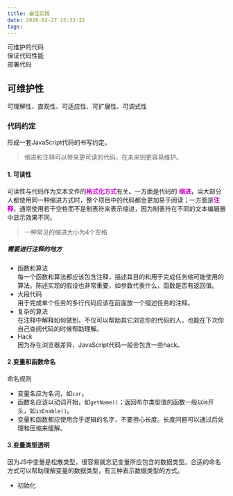```yaml
---
title: 最佳实践
date: 2020-02-27 15:33:32
tags:
---
```

可维护的代码  
保证代码性能  
部署代码

## 可维护性
可理解性、直观性、可适应性、可扩展性、可调式性
### 代码约定
形成一套JavaScript代码的书写约定。  
> 缩进和注释可以带来更可读的代码，在未来则更容易维护。
#### 1. 可读性  
可读性与代码作为文本文件的<font color=drakred>**格式化方式**</font>有关。一方面是代码的 <font color=drakred>**缩进**</font>，当大部分人都使用同一种缩进方式时，整个项目中的代码都会更加易于阅读；一方面是<font color=drakred>**注释**</font>，通常使用若干空格而不是制表符来表示缩进，因为制表符在不同的文本编辑器中显示效果不同。
>一种常见的缩进大小为4个空格

##### 需要进行注释的地方
* 函数和算法  
每一个函数和算法都应该包含注释，描述其目的和用于完成任务缩可能使用的算法。陈述实现的假设也非常重要，如参数代表什么，函数是否有返回值。
* 大段代码  
用于完成单个任务的多行代码应该在前面放一个描述任务的注释。
* 复杂的算法  
在注释中解释如何做到，不仅可以帮助其它浏览你的代码的人，也能在下次你自己查阅代码的时候帮助理解。
* Hack  
因为存在浏览器差异，JavaScript代码一般会包含一些hack。

#### 2.变量和函数命名
命名规则
* 变量名应为名词，如`car`。
* 函数名应该以动词开始，如`getName()`；返回布尔类型值的函数一般以is开头，如`isEnable()`。
* 变量和函数都应使用合乎逻辑的名字，不要担心长度。长度问题可以通过后处理和压缩来缓解。

#### 3.变量类型透明
因为JS中变量是松散类型，很容易就忘记变量所应包含的数据类型。合适的命名方式可以帮助理解变量的数据类型，有三种表示数据类型的方式。
* 初始化